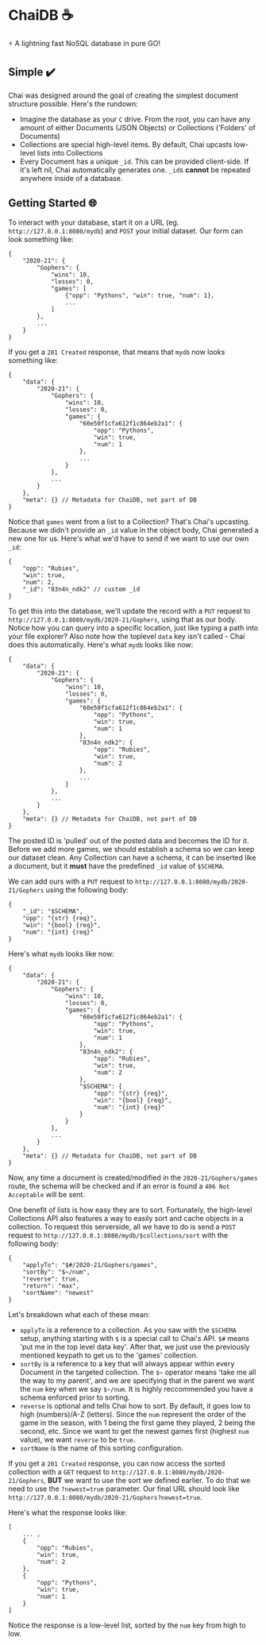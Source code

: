 # ChaiDB ☕
⚡ A lightning fast NoSQL database in pure GO!

## Simple ✔️
Chai was designed around the goal of creating the simplest document structure possible. Here's the rundown:
- Imagine the database as your `C` drive. From the root, you can have any amount of either Documents (JSON Objects) or Collections ('Folders' of Documents)
- Collections are special high-level items. By default, Chai upcasts low-level lists into Collections
- Every Document has a unique `_id`. This can be provided client-side. If it's left nil, Chai automatically generates one. `_id`s **cannot** be repeated anywhere inside of a database.

## Getting Started 🌐
To interact with your database, start it on a URL (eg. `http://127.0.0.1:8080/mydb`) and `POST` your initial dataset. Our form can look something like:
```
{
    "2020-21": {
        "Gophers": {
            "wins": 10,
            "losses": 0,
            "games": [
                {"opp": "Pythons", "win": true, "num": 1},
                ...
            ]
        },
        ...
    }
}
```
If you get a `201 Created` response, that means that `mydb` now looks something like:
```
{
    "data": {
        "2020-21": {
            "Gophers": {
                "wins": 10,
                "losses": 0,
                "games": {
                    "60e50f1cfa612f1c864eb2a1": {
                        "opp": "Pythons",
                        "win": true,
                        "num": 1
                    },
                    ...
                }
            },
            ...
        }
    },
    "meta": {} // Metadata for ChaiDB, not part of DB
}
```
Notice that `games` went from a list to a Collection? That's Chai's upcasting. Because we didn't provide an `_id` value in the object body, Chai generated a new one for us. Here's what we'd have to send if we want to use our own `_id`:
```
{
    "opp": "Rubies",
    "win": true,
    "num": 2,
    "_id": "83n4n_ndk2" // custom _id
}
```
To get this into the database, we'll update the record with a `PUT` request to `http://127.0.0.1:8080/mydb/2020-21/Gophers`, using that as our body. Notice how you can query into a specific location, just like typing a path into your file explorer? Also note how the toplevel `data` key isn't called - Chai does this automatically. Here's what `mydb` looks like now:
```
{
    "data": {
        "2020-21": {
            "Gophers": {
                "wins": 10,
                "losses": 0,
                "games": {
                    "60e50f1cfa612f1c864eb2a1": {
                        "opp": "Pythons",
                        "win": true,
                        "num": 1
                    },
                    "83n4n_ndk2": {
                        "opp": "Rubies",
                        "win": true,
                        "num": 2
                    },
                    ...
                }
            },
            ...
        }
    },
    "meta": {} // Metadata for ChaiDB, not part of DB
}
```
The posted ID is 'pulled' out of the posted data and becomes the ID for it. Before we add more games, we should establish a schema so we can keep our dataset clean. Any Collection can have a schema, it can be inserted like a document, but it **must** have the predefined `_id` value of `$SCHEMA`.

We can add ours with a `PUT` request to `http://127.0.0.1:8080/mydb/2020-21/Gophers` using the following body:
```
{
    "_id": "$SCHEMA",
    "opp": "{str} {req}",
    "win": "{bool} {req}",
    "num": "{int} {req}"
}
```
Here's what `mydb` looks like now:
```
{
    "data": {
        "2020-21": {
            "Gophers": {
                "wins": 10,
                "losses": 0,
                "games": {
                    "60e50f1cfa612f1c864eb2a1": {
                        "opp": "Pythons",
                        "win": true,
                        "num": 1
                    },
                    "83n4n_ndk2": {
                        "opp": "Rubies",
                        "win": true,
                        "num": 2
                    },
                    "$SCHEMA": {
                        "opp": "{str} {req}",
                        "win": "{bool} {req}",
                        "num": "{int} {req}"
                    }
                }
            },
            ...
        }
    },
    "meta": {} // Metadata for ChaiDB, not part of DB
}
```
Now, any time a document is created/modified in the `2020-21/Gophers/games` route, the schema will be checked and if an error is found a `406 Not Acceptable` will be sent.

One benefit of lists is how easy they are to sort. Fortunately, the high-level Collections API also features a way to easily sort and cache objects in a collection. To request this serverside, all we have to do is send a `POST` request to `http://127.0.0.1:8080/mydb/$collections/sort` with the following body:
```
{
    "applyTo": "$#/2020-21/Gophers/games",
    "sortBy": "$~/num",
    "reverse": true,
    "return": "max",
    "sortName": "newest"
}
```
Let's breakdown what each of these mean:
- `applyTo` is a reference to a collection. As you saw with the `$SCHEMA` setup, anything starting with `$` is a special call to Chai's API. `$#` means 'put me in the top level data key'. After that, we just use the previously mentioned keypath to get us to the 'games' collection.
- `sortBy` is a reference to a key that will always appear within every Document in the targeted collection. The `$~` operator means 'take me all the way to my parent', and we are specifying that in the parent we want the `num` key when we say `$~/num`. It is highly reccommended you have a schema enforced prior to sorting.
- `reverse` is optional and tells Chai how to sort. By default, it goes low to high (numbers)/A-Z (letters). Since the `num` represent the order of the game in the season, with 1 being the first game they played, 2 being the second, etc. Since we want to get the newest games first (highest `num` value), we want `reverse` to be `true`.
- `sortName` is the name of this sorting configuration.

If you get a `201 Created` response, you can now access the sorted collection with a `GET` request to `http://127.0.0.1:8080/mydb/2020-21/Gophers`, **BUT** we want to use the sort we defined earlier. To do that we need to use the `?newest=true` parameter. Our final URL should look like `http://127.0.0.1:8080/mydb/2020-21/Gophers?newest=true`.

Here's what the response looks like:
```
[
    ... ,
    {
        "opp": "Rubies",
        "win": true,
        "num": 2
    },
    {
        "opp": "Pythons",
        "win": true,
        "num": 1
    }
]
```
Notice the response is a low-level list, sorted by the `num` key from high to low.